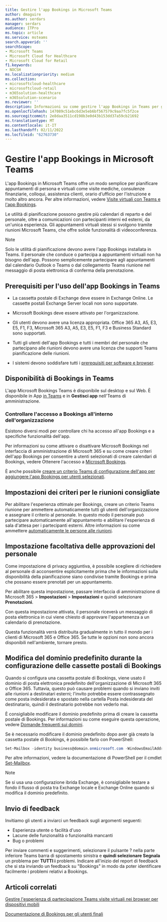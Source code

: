 ```yaml
---
title: Gestire l'app Bookings in Microsoft Teams
author: dmaguire
ms.author: serdars
manager: serdars
audience: ITPro
ms.topic: article
ms.service: msteams
search.appverid: ''
searchScope:
- Microsoft Teams
- Microsoft Cloud for Healthcare
- Microsoft Cloud for Retail
f1.keywords:
- NOCSH
ms.localizationpriority: medium
ms.collection:
- microsoftcloud-healthcare
- microsoftcloud-retail
- m365solution-healthcare
- m365solution-scenario
ms.reviewer: ''
description: Informazioni su come gestire l'app Bookings in Teams per gli utenti dell'organizzazione.
ms.openlocfilehash: 147089c51ebc6d3e5eb6bf567579c9aa7fc5f2ce
ms.sourcegitcommit: 2e8daa3511cd198b3e0d43b153dd37a59cb21692
ms.translationtype: MT
ms.contentlocale: it-IT
ms.lasthandoff: 02/11/2022
ms.locfileid: "62763730"
---
```

# <a name="manage-the-bookings-app-in-microsoft-teams"></a>Gestire l'app Bookings in Microsoft Teams

L'app Bookings in Microsoft Teams offre un modo semplice per pianificare appuntamenti di persona e virtuali come visite mediche, consulenze finanziarie, colloqui, assistenza clienti, orario d’ufficio per l'istruzione e molto altro ancora. Per altre informazioni, vedere [Visite virtuali con Teams e l'app Bookings](expand-teams-across-your-org/bookings-virtual-visits.md).

Le utilità di pianificazione possono gestire più calendari di reparto e del personale, oltre a comunicazioni con partecipanti interni ed esterni, da un'unica esperienza. Gli appuntamenti virtuali stessi si svolgono tramite riunioni Microsoft Teams, che offre solide funzionalità di videoconferenza.

> [!NOTE]
> Solo le utilità di pianificazione devono avere l'app Bookings installata in Teams. Il personale che conduce o partecipa a appuntamenti virtuali non ha bisogno dell'app. Possono semplicemente partecipare agli appuntamenti dal calendario Outlook o Teams o dal collegamento Teams riunione nel messaggio di posta elettronica di conferma della prenotazione.

## <a name="prerequisites-for-using-the-bookings-app-in-teams"></a>Prerequisiti per l'uso dell'app Bookings in Teams

- La cassetta postale di Exchange deve essere in Exchange Online. Le cassette postali Exchange Server locali non sono supportate.

- Microsoft Bookings deve essere attivato per l'organizzazione.

- Gli utenti devono avere una licenza appropriata. Office 365 A3, A5, E3, E5, F1, F3, Microsoft 365 A3, A5, E3, E5, F1, F3 e Business Standard sono supportati.

- Tutti gli utenti dell'app Bookings e tutti i membri del personale che partecipano alle riunioni devono avere una licenza che supporti Teams pianificazione delle riunioni.

- I sistemi devono soddisfare tutti i [prerequisiti per software e browser](hardware-requirements-for-the-teams-app.md).

## <a name="availability-of-bookings-in-teams"></a>Disponibilità di Bookings in Teams

L'app Microsoft Bookings Teams è disponibile sul desktop e sul Web. È disponibile in App [in Teams](https://teams.microsoft.com/l/app/4c4ec2e8-4a2c-4bce-8d8f-00fc664a4e5b?source=store-copy-link) e in **Gestisci app** nell'Teams di amministrazione.

### <a name="control-access-to-bookings-within-your-organization"></a>Controllare l'accesso a Bookings all'interno dell'organizzazione

Esistono diversi modi per controllare chi ha accesso all'app Bookings e a specifiche funzionalità dell'app.

Per informazioni su come attivare o disattivare Microsoft Bookings nel interfaccia di amministrazione di Microsoft 365 e su come creare criteri dell'app Bookings per consentire a utenti selezionati di creare calendari di Bookings, vedere Ottenere l'accesso a [Microsoft Bookings](https://support.microsoft.com/en-us/office/get-access-to-microsoft-bookings-5382dc07-aaa5-45c9-8767-502333b214ce).

È anche possibile [creare un criterio Teams di configurazione dell'app per aggiungere l'app Bookings per utenti selezionati](teams-app-setup-policies.md).

## <a name="recommended-meeting-policy-settings"></a>Impostazioni dei criteri per le riunioni consigliate

Per abilitare l'esperienza ottimale per Bookings, creare un criterio Teams riunione per ammettere automaticamente tutti  gli utenti dell'organizzazione e assegnare il criterio al personale. In questo modo il personale può partecipare automaticamente all'appuntamento e abilitare l'esperienza di sala d'attesa per i partecipanti esterni. Altre informazioni su come ammettere [automaticamente le persone alle riunioni](meeting-policies-participants-and-guests.md#automatically-admit-people).

## <a name="optional-staff-approvals-setting"></a>Impostazione facoltativa delle approvazioni del personale

Come impostazione di privacy aggiuntiva, è possibile scegliere di richiedere al personale di acconsentire esplicitamente prima che le informazioni sulla disponibilità della pianificazione siano condivise tramite Bookings e prima che possano essere prenotati per un appuntamento.  

Per abilitare questa impostazione, passare interfaccia di amministrazione di Microsoft 365  \> **Impostazioni** \> **Impostazioni** e quindi selezionare **Prenotazioni**.

Con questa impostazione attivata, il personale riceverà un messaggio di posta elettronica in cui viene chiesto di approvare l'appartenenza a un calendario di prenotazione.  

Questa funzionalità verrà distribuita gradualmente in tutto il mondo per i clienti di Microsoft 365 e Office 365. Se tutte le opzioni non sono ancora disponibili nell'ambiente, tornare presto.

## <a name="changing-your-default-domain-when-setting-up-bookings-mailboxes"></a>Modifica del dominio predefinito durante la configurazione delle cassette postali di Bookings

Quando si configura una cassetta postale di Bookings, viene usato il dominio di posta elettronica predefinito dell'organizzazione di Microsoft 365 o Office 365. Tuttavia, questo può causare problemi quando si inviano inviti alle riunioni a destinatari esterni; l'invito potrebbe essere contrassegnato come posta indesiderata e spostato nella cartella Posta indesiderata del destinatario, quindi il destinatario potrebbe non vederlo mai.

È consigliabile modificare il dominio predefinito prima di creare la cassetta postale di Bookings. Per informazioni su come eseguire questa operazione, vedere [Domande frequenti sui domini](/microsoft-365/admin/setup/domains-faq#how-do-i-set-or-change-the-default-domain-in-office-365).

Se è necessario modificare il dominio predefinito dopo aver già creato la cassetta postale di Bookings, è possibile farlo con PowerShell:

```PowerShell
Set-Mailbox -identity business@domain.onmicrosoft.com -WindowsEmailAddress business@domain.com -EmailAddresses business@domain.com
```

Per altre informazioni, vedere la documentazione di PowerShell per il cmdlet [Set-Mailbox](/powershell/module/exchange/mailboxes/set-mailbox).

> [!NOTE]
> Se si usa una configurazione ibrida Exchange, è consigliabile testare a fondo il flusso di posta tra Exchange locale e Exchange Online quando si modifica il dominio predefinito.

## <a name="sending-feedback"></a>Invio di feedback

Invitiamo gli utenti a inviarci un feedback sugli argomenti seguenti:

  - Esperienza utente o facilità d'uso
  - Lacune delle funzionalità o funzionalità mancanti
  - Bug o problemi
  
Per inviare commenti e suggerimenti,  selezionare il pulsante ? nella parte inferiore Teams barra di spostamento sinistra e **quindi selezionare Segnala** un problema per **TUTTI i** problemi. Indicare all'inizio del report di feedback che si sta inviando un feedback su "Bookings" in modo da poter identificare facilmente i problemi relativi a Bookings.

## <a name="related-articles"></a>Articoli correlati

[Gestire l'esperienza di partecipazione Teams visite virtuali nei browser per dispositivi mobili](expand-teams-across-your-org/mobile-browser-join.md)


  [Documentazione di Bookings per gli utenti finali](https://support.office.com/en-us/article/apps-and-services-cc1fba57-9900-4634-8306-2360a40c665b?ui=en-US&rs=en-US&ad=US#PickTab=Bookings)
